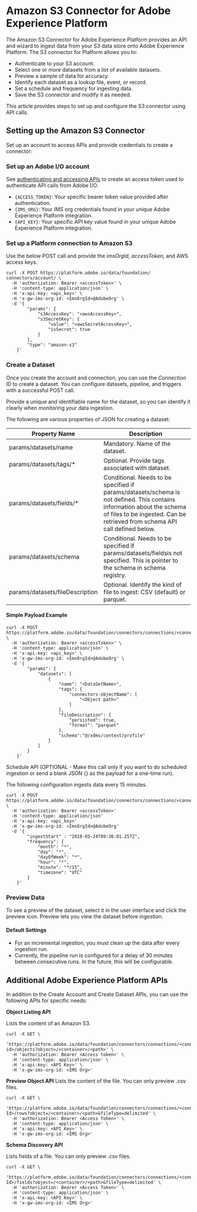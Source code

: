# Amazon S3 Connector for Adobe Experience Platform

The Amazon S3 Connector for Adobe Experience Platform provides an API and wizard to ingest data from your S3 data store onto Adobe Experience Platform. The S3 connector for Platform allows you to:

* Authenticate to your S3 account.
* Select one or more datasets from a list of available datasets.
* Preview a sample of data for accuracy.
* Identify each dataset as a lookup file, event, or record.
* Set a schedule and frequency for ingesting data.
* Save the S3 connector and modify it as needed.

This article provides steps to set up and configure the S3 connector using API calls.

## Setting up the Amazon S3 Connector

Set up an account to access APIs and provide credentials to create a connector:

<!---### Prerequisites
* Register the schema of the incoming file.
* Register the metadata associated with the file, such as *DataSetName*, *UserID*, *IMSOrg*, and *ConnectionParameters*.
* Platform data engineer should be able to get the details of the file ingested using an API call to the Catalog API.--->


### Set up an Adobe I/O account
See [authenticating and accessing APIs](../authenticate_to_acp_tutorial/authenticate_to_acp_tutorial.md) to create an access token used to authenticate API calls from Adobe I/O.

* `{ACCESS_TOKEN}`: Your specific bearer token value provided after authentication.
* `{IMS_ORG}`: Your IMS org credentials found in your unique Adobe Experience Platform integration.
* `{API_KEY}`: Your specific API key value found in your unique Adobe Experience Platform integration.

### Set up a Platform connection to Amazon S3
Use the below POST call and provide the *imsOrgId*, *accessToken*, and AWS access keys.

```shell
curl -X POST https://platform.adobe.io/data/foundation/ connectors/account/ \
  -H 'authorization: Bearer <accessToken>' \
  -H 'content-type: application/json' \
  -H 'x-api-key: <api_key>' \
  -H 'x-gw-ims-org-id: <ImsOrgId>@AdobeOrg' \
  -d '{
        "params": {
            "s3AccessKey": "<awsAccessKey>",
            "s3SecretKey": {
                "value": "<awsSecretAccessKey>",
                "isSecret": true
            }
        },
        "type": "amazon-s3"
    }'
```

### Create a Dataset
Once you create the account and connection, you can use the *Connection ID* to create a dataset. You can configure datasets, pipeline, and triggers with a successful POST call.

Provide a unique and identifiable name for the dataset, so you can identify it clearly when monitoring your data ingestion.

The following are various properties of JSON for creating a dataset:

Property Name | Description
------------ | -------------
params/datasets/name	| Mandatory. Name of the dataset.
params/datasets/tags/* | Optional. Provide tags associated with dataset.
params/datasets/fields/*	| Conditional. Needs to be specified if params/datasets/schema is not defined. This contains information about the schema of files to be ingested. Can be retrieved from schema API call defined below.
params/datasets/schema	| Conditional. Needs to be specified if params/datasets/fieldsis not specified. This is pointer to the schema in schema registry.
params/datasets/fileDescription	| Optional. Identify the kind of file to ingest: CSV (default) or parquet.


#### Simple Payload Example
```shell
curl -X POST https://platform.adobe.io/data/foundation/connectors/connections/<connectionId>/datasets \
  -H 'authorization: Bearer <accessToken>' \
  -H 'content-type: application/json' \
  -H 'x-api-key: <api_key>' \
  -H 'x-gw-ims-org-id: <ImsOrgId>@AdobeOrg' \
  -d '{
        "params": {
            "datasets": [
                {
                    "name": "<DataSetName>",
                    "tags": {
                        "connectors-objectName": [
                            "<Object path>"
                        ]
                    },
                    "fileDescription": {
                        "persisted": true,
                        "format": "parquet"
                    },
		            "schema":"@/xdms/context/profile"
                }
            ]
        }
    }'
```
Schedule API (OPTIONAL - Make this call only if you want to do scheduled ingestion or send a blank JSON {} as the payload for a one-time run).

The following configuration ingests data every 15 minutes.

```shell
curl -X POST https://platform.adobe.io/data/foundation/connectors/connections/<connectionId>/schedule \
  -H 'authorization: Bearer <accessToken>'
  -H 'content-type: application/json'
  -H 'x-api-key: <api_key>'
  -H 'x-gw-ims-org-id: <ImsOrgId>@AdobeOrg'
  -d '{
	    "ingestStart" : "2018-05-24T09:36:01.257Z",
	    "frequency": {
            "month": "*",
            "day": "*",
            "dayOfWeek": "*",
            "hour": "*",
            "minute": "*/15",
            "timezone": "UTC"
        }
    }'
```

### Preview Data
To see a preview of the dataset, select it in the user interface and click the preview icon. Preview lets you view the dataset before ingestion.


#### Default Settings
* For an incremental ingestion, you must clean up the data after every ingestion run.
* Currently, the pipeline run is configured for a delay of 30 minutes between consecutive runs. In the future, this will be configurable.

## Additional Adobe Experience Platform APIs

In addition to the Create Account and Create Dataset APIs, you can use the following APIs for specific needs:

**Object Listing API**

Lists the content of an Amazon S3.

```shell
curl -X GET \
  'https://platform.adobe.io/data/foundation/connectors/connections/<connection id>/objects?object=/<container>/<path>' \
  -H 'authorization: Bearer <Access token>' \
  -H 'content-type: application/json' \
  -H 'x-api-key: <API Key>' \
  -H 'x-gw-ims-org-id: <IMS Org>'
```

**Preview Object API**
Lists the content of the file. You can only preview .csv files. 

```shell
curl -X GET \
  'https://platform.adobe.io/data/foundation/connectors/connections/<connection Id>/rows?object=/<container>/<path>&fileType=delimited' \
  -H 'authorization: Bearer <Access Token>' \
  -H 'content-type: application/json' \
  -H 'x-api-key: <API Key>' \
  -H 'x-gw-ims-org-id: <IMS Org>'
```
**Schema Discovery API**

Lists fields of a file. You can only preview .csv files. 

```shell
curl -X GET \
  'https://platform.adobe.io/data/foundation/connectors/connections/<connection Id>/fields?object=/<container>/<path>&fileType=delimited' \
  -H 'authorization: Bearer <Access Token>' \
  -H 'content-type: application/json' \
  -H 'x-api-key: <API Key>' \
  -H 'x-gw-ims-org-id: <IMS Org>'
```


